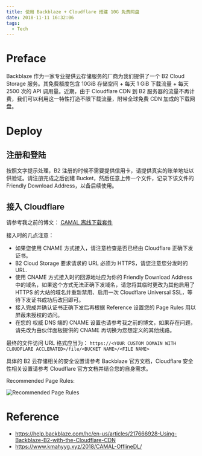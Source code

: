 ```yaml
---
title: 使用 Backblaze + Cloudflare 搭建 10G 免费网盘
date: 2018-11-11 16:32:06
tags:
  - Tech
---
```


# Preface

 Backblaze 作为一家专业提供云存储服务的厂商为我们提供了一个 B2 Cloud Storage 服务。其免费额度包含 10GiB 存储空间 + 每天 1 GiB 下载流量 + 每天 2500 次的 API 调用量。近期，由于 Cloudflare CDN 到 B2 服务器的流量不再计费，我们可以利用这一特性打造不限下载流量，附带全球免费 CDN 加成的下载网盘。

# Deploy

## 注册和登陆

按照文字提示处理，B2 注册的时候不需要提供信用卡，请提供真实的账单地址以供验证。请注册完成之后创建 Bucket，然后任意上传一个文件，记录下该文件的 Friendly Download Address，以备后续使用。

## 接入 Cloudflare

请参考我之前的博文： [CAMAL 离线下载套件](/2018/CAMAL-OfflineDL/)

接入时的几点注意：

- 如果您使用 CNAME 方式接入，请注意检查是否已经由 Cloudflare 正确下发证书。
- B2 Cloud Storage 要求请求的 URL 必须为 HTTPS，请您注意您分发时的 URL.
- 使用 CNAME 方式接入时的回源地址应为你的 Friendly Download Address 中的域名，如果这个方式无法正确下发域名，请您将其临时更改为其他启用了 HTTPS 的大站的域名并重新禁用、启用一次 Cloudflare Universal SSL，等待下发证书成功后改回即可。
- 接入完成并确认证书正确下发后再根据 Reference 设置您的 Page Rules 用以屏蔽未授权的访问。
- 在您的 权威 DNS 端的 CNAME 设置也请参考我之前的博文，如果存在问题，请先改为由伙伴面板提供的 CNAME 再切换为您想定义的其他线路。

最终的文件访问 URL 格式应当为：  `https://<YOUR CUSTOM DOMAIN WITH CLOUDFLARE ACCLERATED>/file/<BUCKET NAME>/<FILE NAME>`

具体的 B2 云存储相关的安全设置请参考 Backblaze 官方文档，Cloudflare 安全性相关设置请参考 Cloudflare 官方文档并结合您的自身需求。

Recommended Page Rules:

![Recommended Page Rules](https://alicdn.kmahyyg.xyz/asset_files/2018-b2cf-01.webp)

# Reference

- https://help.backblaze.com/hc/en-us/articles/217666928-Using-Backblaze-B2-with-the-Cloudflare-CDN
- https://www.kmahyyg.xyz/2018/CAMAL-OfflineDL/
